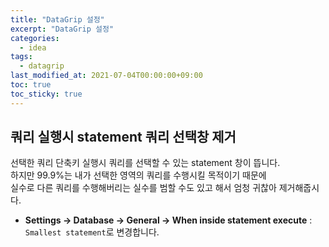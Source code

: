```yaml
---
title: "DataGrip 설정"
excerpt: "DataGrip 설정"
categories: 
  - idea
tags: 
  - datagrip
last_modified_at: 2021-07-04T00:00:00+09:00
toc: true
toc_sticky: true
---
```


## 쿼리 실행시 statement 쿼리 선택창 제거
선택한 쿼리 단축키 실행시 쿼리를 선택할 수 있는 statement 창이 뜹니다.  
하지만 99.9%는 내가 선택한 영역의 쿼리를 수행시킬 목적이기 때문에  
실수로 다른 쿼리를 수행해버리는 실수를 범할 수도 있고 해서 엄청 귀찮아 제거해줍시다.  
- **Settings → Database → General → When inside statement execute** : `Smallest statement`로 변경합니다.
